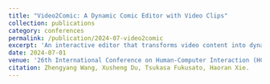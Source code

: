 ```yaml
---
title: "Video2Comic: A Dynamic Comic Editor with Video Clips"
collection: publications
category: conferences
permalink: /publication/2024-07-video2comic
excerpt: 'An interactive editor that transforms video content into dynamic comic layouts.'
date: 2024-07-01
venue: '26th International Conference on Human-Computer Interaction (HCI INTERNATIONAL 2024), Washington'
citation: Zhengyang Wang, Xusheng Du, Tsukasa Fukusato, Haoran Xie.
---
```

